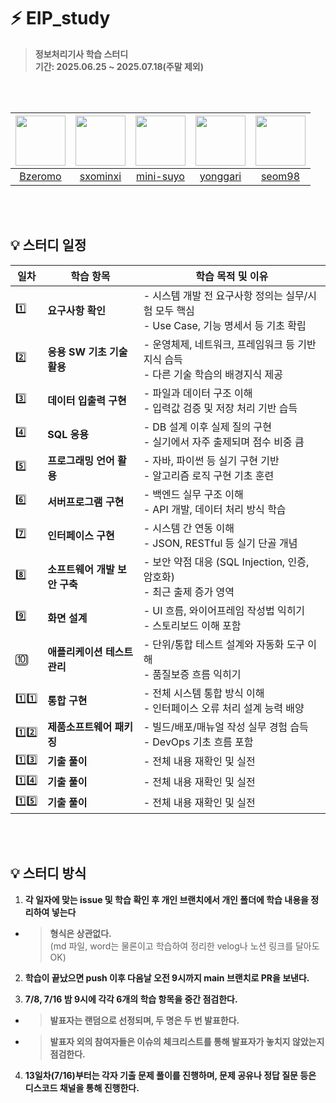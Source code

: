 # ⚡ EIP_study
> **정보처리기사 학습 스터디** <br/> **기간: 2025.06.25 ~ 2025.07.18(주말 제외)**



<br><br>

<div align="center">
  
|<img src="https://avatars.githubusercontent.com/u/103935448?v=4" width = 80>|<img src="https://avatars.githubusercontent.com/u/139518157?v=4" width = 80>|<img src="https://avatars.githubusercontent.com/u/175273485?v=4" width = 80>|<img src="https://avatars.githubusercontent.com/u/110471211?v=4" width= 80>|<img src="https://avatars.githubusercontent.com/u/119838763?v=4" width= 80>|
|:---:|:---:|:---:|:---:|:---:|
|[Bzeromo](https://github.com/Bzeromo)|[sxominxi](https://github.com/sxominxi)|[mini-suyo](https://github.com/mini-suyo)|[yonggari](https://github.com/yonggari0821)|[seom98](https://github.com/seom98)|
  
</div>

<br><br>

## 💡 스터디 일정

<div align="center">

| 일차     | 학습 항목              | 학습 목적 및 이유                                                    |
|--------|--------------------|---------------------------------------------------------------|
| 1️⃣    | **요구사항 확인**        | - 시스템 개발 전 요구사항 정의는 실무/시험 모두 핵심<br>- Use Case, 기능 명세서 등 기초 확립 |
| 2️⃣    | **응용 SW 기초 기술 활용** | - 운영체제, 네트워크, 프레임워크 등 기반 지식 습득<br>- 다른 기술 학습의 배경지식 제공         |
| 3️⃣    | **데이터 입출력 구현**     | - 파일과 데이터 구조 이해<br>- 입력값 검증 및 저장 처리 기반 습득                     |
| 4️⃣    | **SQL 응용**         | - DB 설계 이후 실제 질의 구현<br>- 실기에서 자주 출제되며 점수 비중 큼                 |
| 5️⃣    | **프로그래밍 언어 활용**    | - 자바, 파이썬 등 실기 구현 기반<br>- 알고리즘 로직 구현 기초 훈련                    |
| 6️⃣    | **서버프로그램 구현**      | - 백엔드 실무 구조 이해<br>- API 개발, 데이터 처리 방식 학습                      |
| 7️⃣    | **인터페이스 구현**       | - 시스템 간 연동 이해<br>- JSON, RESTful 등 실기 단골 개념                   |
| 8️⃣    | **소프트웨어 개발 보안 구축** | - 보안 약점 대응 (SQL Injection, 인증, 암호화)<br>- 최근 출제 증가 영역          |
| 9️⃣    | **화면 설계**          | - UI 흐름, 와이어프레임 작성법 익히기<br>- 스토리보드 이해 포함                      |
| 🔟     | **애플리케이션 테스트 관리**  | - 단위/통합 테스트 설계와 자동화 도구 이해<br>- 품질보증 흐름 익히기                    |
| 1️⃣1️⃣ | **통합 구현**          | - 전체 시스템 통합 방식 이해<br>- 인터페이스 오류 처리 설계 능력 배양                   |
| 1️⃣2️⃣ | **제품소프트웨어 패키징**    | - 빌드/배포/매뉴얼 작성 실무 경험 습득<br>- DevOps 기초 흐름 포함                  |
| 1️⃣3️⃣ | **기출 풀이**          | - 전체 내용 재확인 및 실전                                              |
| 1️⃣4️⃣ | **기출 풀이**    | - 전체 내용 재확인 및 실전                                     |
| 1️⃣5️⃣ | **기출 풀이**    | - 전체 내용 재확인 및 실전                                                    |

</div>

<br><br>

## 💡 스터디 방식

1. **각 일자에 맞는 issue 및 학습 확인 후 개인 브랜치에서 개인 폴더에 학습 내용을 정리하여 넣는다**
 - > **형식은 상관없다.** 
   > <br>(md 파일, word는 물론이고 학습하여 정리한 velog나 노션 링크를 달아도 OK)

2. **학습이 끝났으면 push 이후 다음날 오전 9시까지 main 브랜치로 PR을 보낸다.**


3. **7/8, 7/16 밤 9시에 각각 6개의 학습 항목을 중간 점검한다.**
 - > **발표자는 랜덤으로 선정되며, 두 명은 두 번 발표한다.**
 - > **발표자 외의 참여자들은 이슈의 체크리스트를 통해 발표자가 놓치지 않았는지 점검한다.**
   > 

4. **13일차(7/16)부터는 각자 기출 문제 풀이를 진행하며, 문제 공유나 정답 질문 등은 디스코드 채널을 통해 진행한다.**
